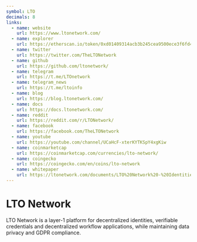 ```yaml
---
symbol: LTO
decimals: 8
links:
  - name: website
    url: https://www.ltonetwork.com/
  - name: explorer
    url: https://etherscan.io/token/0xd01409314acb3b245cea9500ece3f6fd4d70ea30
  - name: twitter
    url: https://twitter.com/TheLTONetwork
  - name: github
    url: https://github.com/ltonetwork/
  - name: telegram
    url: https://t.me/LTOnetwork
  - name: telegram_news
    url: https://t.me/ltoinfo
  - name: blog
    url: https://blog.ltonetwork.com/
  - name: docs
    url: https://docs.ltonetwork.com/
  - name: reddit
    url: https://reddit.com/r/LTONetwork/
  - name: facebook
    url: https://facebook.com/TheLTONetwork
  - name: youtube
    url: https://youtube.com/channel/UCaHcF-xterKYTKSpY4xgKiw
  - name: coinmarketcap
    url: https://coinmarketcap.com/currencies/lto-network/
  - name: coingecko
    url: https://coingecko.com/en/coins/lto-network
  - name: whitepaper
    url: https://ltonetwork.com/documents/LTO%20Network%20-%20Identities%20Paper.pdf
---
```


# LTO Network

LTO Network is a layer-1 platform for decentralized identities, verifiable credentials and decentralized workflow applications, while maintaining data privacy and GDPR compliance.
